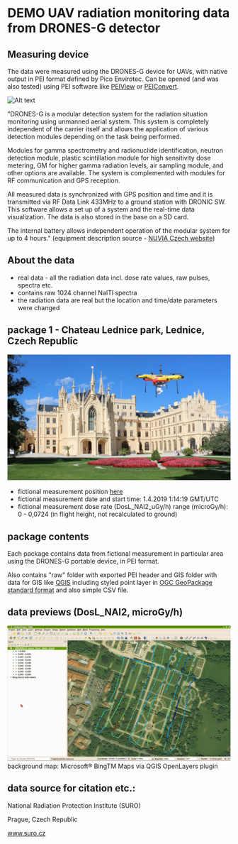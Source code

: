 # DEMO UAV radiation monitoring data from DRONES-G detector

## Measuring device ##

The data were measured using the DRONES-G device for UAVs, with native output in PEI format defined by Pico Envirotec. Can be opened (and was also tested) using PEI software like [PEIView](http://picoenvirotec.com/enviro/peiview/) or [PEIConvert](http://picoenvirotec.com/enviro/peiconvert/).

![Alt text](img/mobdose.jpg?raw=true "Mob-DOSE device")

"DRONES-G is a modular detection system for the radiation situation monitoring using unmanned aerial system. This system is completely independent of the carrier itself and allows the application of various detection modules depending on the task being performed.

Modules for gamma spectrometry and radionuclide identification, neutron detection module, plastic scintillation module for high sensitivity dose metering, GM for higher gamma radiation levels, air sampling module, and other options are available. The system is complemented with modules for RF communication and GPS reception.

All measured data is synchronized with GPS position and time and it is transmitted via RF Data Link 433MHz to a ground station with DRONIC SW. This software allows a set up of a system and the real-time data visualization. The data is also stored in the base on a SD card.

The internal battery allows independent operation of the modular system for up to 4 hours." 
(equipment description source -  [NUVIA Czech website](https://nuvia.cz/en/aktuality/437-drones-g---new-product-of-nuvia-cz))

## About the data ##

- real data - all the radiation data incl. dose rate values, raw pulses, spectra etc.
- contains raw 1024 channel NaITl spectra
- the radiation data are real but the location and time/date parameters were changed

## package 1 - Chateau Lednice park, Lednice, Czech Republic ##

![Alt text](img/Drones-G_montaz_lednice.jpg?raw=true "Fictional UAV measurement in Chateau Lednice park")

- fictional measurement position [here](https://en.mapy.cz/s/pazezolepo)
- fictional measurement date and start time: 1.4.2019 1:14:19 GMT/UTC
- fictional measurement dose rate (DosL_NAI2_uGy/h) range (microGy/h): 0 - 0,0724 (in flight height, not recalculated to ground)

## package contents ##

Each package contains data from fictional measurement in particular area using the DRONES-G portable device, in PEI format.

Also contains "raw" folder with exported PEI header and GIS folder with data for GIS like [QGIS](https://qgis.org)  including styled point layer in [OGC GeoPackage standard format](https://www.geopackage.org) and also simple CSV file.

## data previews (DosL_NAI2, microGy/h) ##

![Alt text](img/1_DRONES-G_lednice.jpg?raw=true "demo 1 - Lednice, Czech Republic")
background map: Microsoft® BingTM Maps via QGIS OpenLayers plugin

## data source for citation etc.: ##

National Radiation Protection Institute (SURO)

Prague, Czech Republic

www.suro.cz

